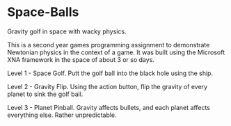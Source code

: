 # Space-Balls
Gravity golf in space with wacky physics.

This is a second year games programming assignment to demonstrate Newtonian physics in the context of a game.
It was built using the Microsoft XNA framework in the space of about 3 or so days.

Level 1 - Space Golf. Putt the golf ball into the black hole using the ship.

Level 2 - Gravity Flip. Using the action button, flip the gravity of every planet to sink the golf ball.

Level 3 - Planet Pinball. Gravity affects bullets, and each planet affects everything else. Rather unpredictable.
